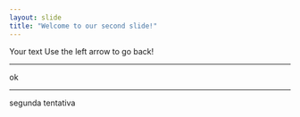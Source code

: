 ```yaml
---
layout: slide
title: "Welcome to our second slide!"
---
```

Your text
Use the left arrow to go back!
***
ok
***
segunda tentativa
